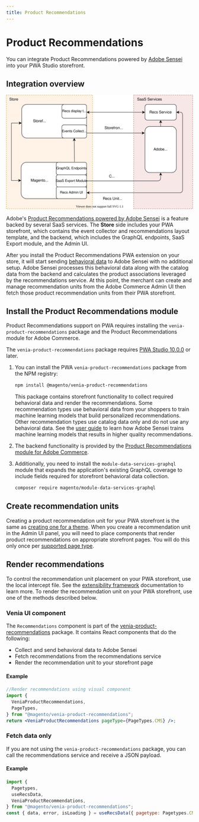 ```yaml
---
title: Product Recommendations
---
```


# Product Recommendations

You can integrate Product Recommendations powered by [Adobe Sensei](https://www.adobe.com/sensei.html) into your PWA Studio storefront.

## Integration overview

![Product Recommendations for PWA Studio](images/pwa-arch-diag-sensei.svg)

Adobe's [Product Recommendations powered by Adobe Sensei](https://docs.magento.com/user-guide/marketing/product-recommendations.html) is a feature backed by several SaaS services.
The **Store** side includes your PWA storefront, which contains the event collector and recommendations layout template, and the backend, which includes the GraphQL endpoints, SaaS Export module, and the Admin UI.

After you install the Product Recommendations PWA extension on your store, it will start sending [behavioral data](https://devdocs.magento.com/recommendations/events.html) to Adobe Sensei with no additional setup.
Adobe Sensei processes this behavioral data along with the catalog data from the backend and calculates the product associations leveraged by the recommendations service.
At this point, the merchant can create and manage recommendation units from the Adobe Commerce Admin UI then fetch those product recommendation units from their PWA storefront.

## Install the Product Recommendations module

Product Recommendations support on PWA requires installing the `venia-product-recommendations` package and the Product Recommendations module for Adobe Commerce.

<InlineAlert variant="info" slots="text"/>

The `venia-product-recommendations` package requires [PWA Studio 10.0.0](https://github.com/magento/pwa-studio/releases/tag/v10.0.0) or later.

1. You can install the PWA `venia-product-recommendations` package from the NPM registry:

   ```sh
   npm install @magento/venia-product-recommendations
   ```

   This package contains storefront functionality to collect required behavioral data and render the recommendations.
   Some recommendation types use behavioral data from your shoppers to train machine learning models that build personalized recommendations.
   Other recommendation types use catalog data only and do not use any behavioral data.
   See the [user guide](https://docs.magento.com/user-guide/marketing/product-recommendations.html#trainmlmodels) to learn how Adobe Sensei trains machine learning models that results in higher quality recommendations.

1. The backend functionality is provided by the [Product Recommendations module for Adobe Commerce](https://devdocs.magento.com/recommendations/install-configure.html).

1. Additionally, you need to install the `module-data-services-graphql` module that expands the application's existing GraphQL coverage to include fields required for storefront behavioral data collection.

   ```bash
   composer require magento/module-data-services-graphql
   ```

## Create recommendation units

Creating a product recommendation unit for your PWA storefront is the same as [creating one for a theme](https://docs.magento.com/user-guide/marketing/create-new-rec.html).
When you create a recommendation unit in the Admin UI panel, you will need to place components that render product recommendations on appropriate storefront pages. You will do this only once per [supported page type](https://docs.magento.com/user-guide/marketing/product-recommendations.html#supportedrecs).

## Render recommendations

To control the recommendation unit placement on your PWA storefront, use the local intercept file. See the [extensibility framework][] documentation to learn more. To render the recommendation unit on your PWA storefront, use one of the methods described below.

### Venia UI component

The `Recommendations` component is part of the [venia-product-recommendations][] package.
It contains React components that do the following:

- Collect and send behavioral data to Adobe Sensei
- Fetch recommendations from the recommendations service
- Render the recommendation unit to your storefront page

#### Example

```jsx
//Render recommendations using visual component
import {
  VeniaProductRecommendations,
  PageTypes,
} from "@magento/venia-product-recommendations";
return <VeniaProductRecommendations pageType={PageTypes.CMS} />;
```

### Fetch data only

If you are not using the `venia-product-recommendations` package, you can call the recommendations service and receive a JSON payload.

#### Example

```js
import {
  Pagetypes,
  useRecsData,
  VeniaProductRecommendations,
} from "@magento/venia-product-recommendations";
const { data, error, isLoading } = useRecsData({ pagetype: Pagetypes.CMS });
```

[venia-product-recommendations]: /guides/#custom-react-hooks-and-component
[extensibility framework]: /general-concepts/extensibility/#intercept-files
